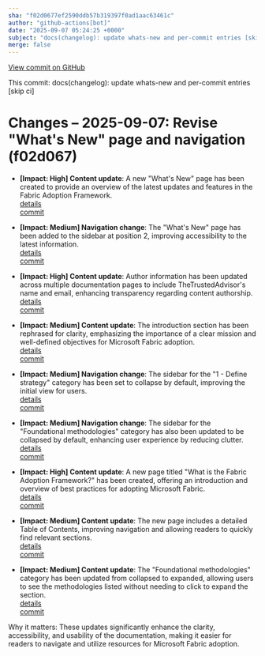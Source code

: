 ```yaml
---
sha: "f02d0677ef2590ddb57b319397f0ad1aac63461c"
author: "github-actions[bot]"
date: "2025-09-07 05:24:25 +0000"
subject: "docs(changelog): update whats-new and per-commit entries [skip ci]"
merge: false
---
```


[View commit on GitHub](https://github.com/TheTrustedAdvisor/FabricAdoptionFramework/commit/f02d0677ef2590ddb57b319397f0ad1aac63461c)

This commit: docs(changelog): update whats-new and per-commit entries [skip ci]

# Changes – 2025-09-07: Revise "What's New" page and navigation (f02d067)

- **[Impact: High] Content update**: A new "What's New" page has been created to provide an overview of the latest updates and features in the Fabric Adoption Framework.  
   [details](/docs/about/changes/2025-09-06-7debe015689cae712102e0878a368d28166bb5bc.md)  
   [commit](https://github.com/TheTrustedAdvisor/FabricAdoptionFramework/commit/7debe015689cae712102e0878a368d28166bb5bc)

- **[Impact: Medium] Navigation change**: The "What's New" page has been added to the sidebar at position 2, improving accessibility to the latest information.  
   [details](/docs/about/changes/2025-09-06-7debe015689cae712102e0878a368d28166bb5bc.md)  
   [commit](https://github.com/TheTrustedAdvisor/FabricAdoptionFramework/commit/7debe015689cae712102e0878a368d28166bb5bc)

- **[Impact: High] Content update**: Author information has been updated across multiple documentation pages to include TheTrustedAdvisor's name and email, enhancing transparency regarding content authorship.  
   [details](/docs/about/changes/2025-09-06-7debe015689cae712102e0878a368d28166bb5bc.md)  
   [commit](https://github.com/TheTrustedAdvisor/FabricAdoptionFramework/commit/7debe015689cae712102e0878a368d28166bb5bc)

- **[Impact: Medium] Content update**: The introduction section has been rephrased for clarity, emphasizing the importance of a clear mission and well-defined objectives for Microsoft Fabric adoption.  
   [details](/docs/about/changes/2025-09-06-7debe015689cae712102e0878a368d28166bb5bc.md)  
   [commit](https://github.com/TheTrustedAdvisor/FabricAdoptionFramework/commit/7debe015689cae712102e0878a368d28166bb5bc)

- **[Impact: Medium] Navigation change**: The sidebar for the "1 - Define strategy" category has been set to collapse by default, improving the initial view for users.  
   [details](/docs/about/changes/2025-09-06-7debe015689cae712102e0878a368d28166bb5bc.md)  
   [commit](https://github.com/TheTrustedAdvisor/FabricAdoptionFramework/commit/7debe015689cae712102e0878a368d28166bb5bc)

- **[Impact: Medium] Navigation change**: The sidebar for the "Foundational methodologies" category has also been updated to be collapsed by default, enhancing user experience by reducing clutter.  
   [details](/docs/about/changes/2025-09-06-7debe015689cae712102e0878a368d28166bb5bc.md)  
   [commit](https://github.com/TheTrustedAdvisor/FabricAdoptionFramework/commit/7debe015689cae712102e0878a368d28166bb5bc)

- **[Impact: High] Content update**: A new page titled "What is the Fabric Adoption Framework?" has been created, offering an introduction and overview of best practices for adopting Microsoft Fabric.  
   [details](/docs/about/changes/2025-09-06-7debe015689cae712102e0878a368d28166bb5bc.md)  
   [commit](https://github.com/TheTrustedAdvisor/FabricAdoptionFramework/commit/7debe015689cae712102e0878a368d28166bb5bc)

- **[Impact: Medium] Content update**: The new page includes a detailed Table of Contents, improving navigation and allowing readers to quickly find relevant sections.  
   [details](/docs/about/changes/2025-09-06-7debe015689cae712102e0878a368d28166bb5bc.md)  
   [commit](https://github.com/TheTrustedAdvisor/FabricAdoptionFramework/commit/7debe015689cae712102e0878a368d28166bb5bc)

- **[Impact: Medium] Content update**: The "Foundational methodologies" category has been updated from collapsed to expanded, allowing users to see the methodologies listed without needing to click to expand the section.  
   [details](/docs/about/changes/2025-09-06-7debe015689cae712102e0878a368d28166bb5bc.md)  
   [commit](https://github.com/TheTrustedAdvisor/FabricAdoptionFramework/commit/7debe015689cae712102e0878a368d28166bb5bc)

Why it matters: These updates significantly enhance the clarity, accessibility, and usability of the documentation, making it easier for readers to navigate and utilize resources for Microsoft Fabric adoption.
